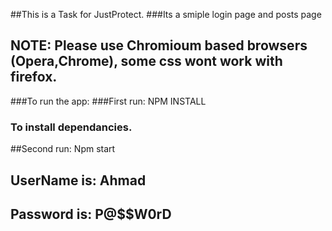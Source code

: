 ##This is a Task for JustProtect.
###Its a smiple login page and posts page

## NOTE: Please use Chromioum based browsers (Opera,Chrome), some css wont work with firefox.

###To run the app:
###First run: NPM INSTALL
### To install dependancies.

##Second run: Npm start

## UserName is: Ahmad
## Password is: P@$$W0rD 
